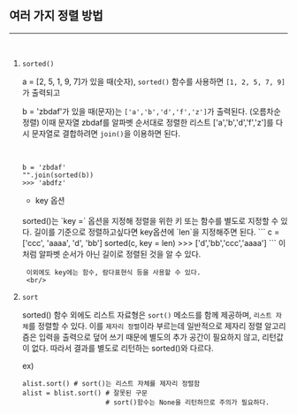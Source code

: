 ## 여러 가지 정렬 방법

---
<br/>

1. `sorted()`
    
    a = [2, 5, 1, 9, 7]가 있을 때(숫자), `sorted()` 함수를 사용하면 `[1, 2, 5, 7, 9]` 가 출력되고

    b = 'zbdaf'가 있을 때(문자)는 `['a','b','d','f','z']`가 출력된다. (오름차순 정렬) 이때 문자열 zbdaf를 알파벳 순서대로 정렬한 리스트 ['a','b','d','f','z']를 다시 문자열로 결합하려면 `join()`을 이용하면 된다.

    <br/>
    
    ```
    b = 'zbdaf'
    "".join(sorted(b))
    >>> 'abdfz'
    ```

    * key 옵션
    <br/>
    sorted()는 `key =` 옵션을 지정해 정렬을 위한 키 또는 함수를 별도로 지정할 수 있다. 
    길이를 기준으로 정렬하고싶다면 key옵션에 `len`을 지정해주면 된다.
        ```
        c = ['ccc', 'aaaa', 'd', 'bb']
        sorted(c, key = len)
        >>> ['d','bb','ccc','aaaa']
        ```
        이처럼 알파벳 순서가 아닌 길이로 정렬된 것을 알 수 있다.

        이외에도 key에는 함수, 람다표현식 등을 사용할 수 있다.
        <br/>
2. `sort`

    sorted() 함수 외에도 리스트 자료형은 `sort()` 메소드를 함께 제공하며, `리스트 자체`를 정렬할 수 있다. 이를 `제자리 정렬`이라 부르는데 일반적으로 제자리 정렬 알고리즘은 입력을 출력으로 덮어 쓰기 때문에 별도의 추가 공간이 필요하지 않고, 리턴값이 없다. 따라서 결과를 별도로 리턴하는 sorted()와 다르다.
    <br/>

    ex)
    ```
    alist.sort() # sort()는 리스트 자체를 제자리 정렬함
    alist = blist.sort() # 잘못된 구문
                         # sort()함수는 None을 리턴하므로 주의가 필요하다.
    ```

